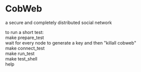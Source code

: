 CobWeb
======
a secure and completely distributed social network </br>

to run a short test:</br>
make prepare_test</br>
wait for every node to generate a key and then "killall cobweb"</br>
make connect_test</br>
make run_test</br>
make test_shell</br>
help</br>


